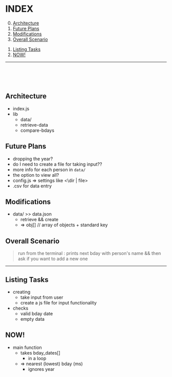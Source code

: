 # INDEX
0) [Architecture](#architecture)
1) [Future Plans](#future-plans)
1) [Modifications](#modifications)
1) [Overall Scenario](#overall-scenario)
<!--  -->
1) [Listing Tasks](#listing-tasks)
1) [NOW!](#now)
___
<br><br><br>


## Architecture
- index.js
- lib
    - data/
    - retrieve-data
    - compare-bdays


## Future Plans
- dropping the year?
- do I need to create a file for taking input??
- more info for each person in `data/`
- the option to view all?
- config.js => settings like <\dir | file>
- .csv for data entry


## Modifications
- data/ >> data.json
    - retrieve && create
    - => obj[]  // array of objects + standard key


## Overall Scenario
> run from the terminal : prints next bday with person's name && then ask if you want to add a new one

___

## Listing Tasks
- creating
    - take input from user
    - create a js file for input functionality
- checks
    - valid bday date
    - empty data


## NOW!
- main function
    - takes bday_dates[]
        - in a loop
    - => nearest (lowest) bday (ms)
        - ignores year